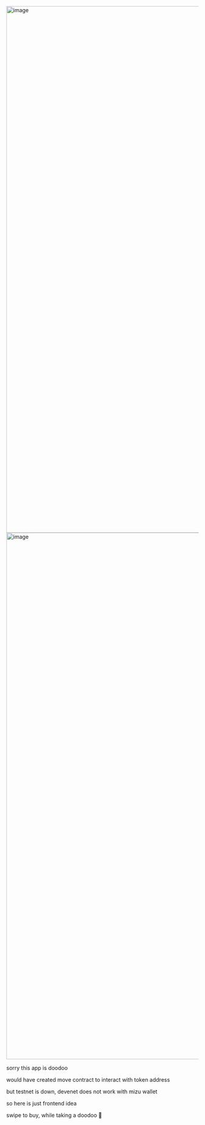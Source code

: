 <img width="1381" alt="image" src="https://github.com/user-attachments/assets/eb2021bd-37d3-4b4d-9df7-2e3e781ca806"><img width="1381" alt="image" src="https://github.com/user-attachments/assets/1ee5e7d5-c803-49e5-ad2f-c32e443aca1a">

sorry this app is doodoo

would have created move contract to interact with token address

but testnet is down, devenet does not work with mizu wallet

so here is just frontend idea

swipe to buy, while taking a doodoo 🚽
